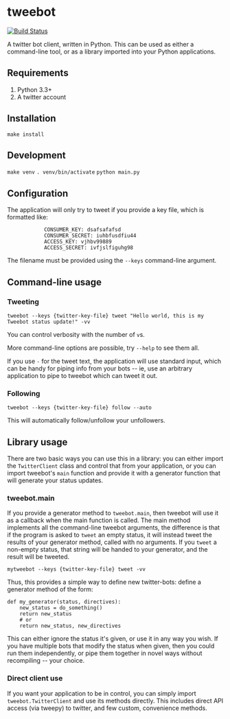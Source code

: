 # tweebot

[![Build Status](https://travis-ci.org/kcsaff/tweebot.svg?branch=master)](https://travis-ci.org/kcsaff/tweebot)

A twitter bot client, written in Python.  This can be used as either a command-line tool, or as a library
imported into your Python applications.

## Requirements

1. Python 3.3+
2. A twitter account

## Installation

`make install`

## Development

`make venv`
`. venv/bin/activate`
`python main.py`

## Configuration

The application will only try to tweet if you provide a key file,
which is formatted like:

                CONSUMER_KEY: dsafsafafsd
                CONSUMER_SECRET: iuhbfusdfiu44
                ACCESS_KEY: vjhbv99889
                ACCESS_SECRET: ivfjslfiguhg98

The filename must be provided using the `--keys` command-line argument.

## Command-line usage

### Tweeting

`tweebot --keys {twitter-key-file} tweet "Hello world, this is my Tweebot status update!" -vv`

You can control verbosity with the number of `v`s.

More command-line options are possible, try `--help` to see them all.

If you use `-` for the tweet text, the application will use standard input, which can be handy for piping info from
your bots -- ie, use an arbitrary application to pipe to tweebot which can tweet it out.

### Following

`tweebot --keys {twitter-key-file} follow --auto`

This will automatically follow/unfollow your unfollowers.

## Library usage

There are two basic ways you can use this in a library: you can either import the `TwitterClient` class and control
that from your application, or you can import tweebot's `main` function and provide it with a generator function
that will generate your status updates.

### tweebot.main

If you provide a generator method to `tweebot.main`, then tweebot will use it as a callback when the main function is
called.  The main method implements all the command-line tweebot arguments, the difference is that if the program
is asked to `tweet` an empty status, it will instead tweet the results of your generator method, called with no
arguments.  If you `tweet` a non-empty status, that string will be handed to your generator, and the result will
be tweeted.

`mytweebot --keys {twitter-key-file} tweet -vv`

Thus, this provides a simple way to define new twitter-bots: define a generator method of the form:

```
def my_generator(status, directives):
    new_status = do_something()
    return new_status
    # or
    return new_status, new_directives
```

This can either ignore the status it's given, or use it in any way you wish.  If you have multiple bots that
modify the status when given, then you could run them independently, or pipe them together in novel ways without
recompiling -- your choice.

### Direct client use

If you want your application to be in control, you can simply import `tweebot.TwitterClient` and use its methods
directly.  This includes direct API access (via tweepy) to twitter, and few custom, convenience methods.